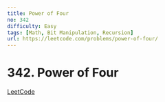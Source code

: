 ```yaml
---
title: Power of Four
no: 342
difficulty: Easy
tags: [Math, Bit Manipulation, Recursion]
url: https://leetcode.com/problems/power-of-four/
---
```


# 342. Power of Four

[LeetCode](https://leetcode.com/problems/power-of-four/)

